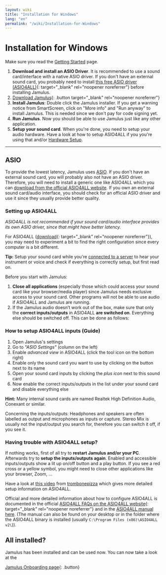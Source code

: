 ```yaml
---
layout: wiki
title: "Installation for Windows"
lang: "en"
permalink: "/wiki/Installation-for-Windows"
---
```


# Installation for Windows
Make sure you read the [Getting Started](Getting-Started) page.
1. **Download and install an ASIO Driver**. It is recommended to use a sound card/interface with a native ASIO driver. If you don't have an external sound card, you probably need to install [this free ASIO driver (ASIO4ALL)](https://www.asio4all.org){: target="_blank" rel="noopener noreferrer"} before installing Jamulus.
1. [Download Jamulus](https://sourceforge.net/projects/llcon/files/latest/download){: .button target="_blank" rel="noopener noreferrer"}
1. **Install Jamulus**: Double click the Jamulus installer. If you get a warning notice from SmartScreen, click on "More info" and "Run anyway" to install Jamulus. This is needed since we don't pay for code signing yet.
1. **Run Jamulus**. Now you should be able to use Jamulus just like any other application.
1. **Setup your sound card**. When you're done, you need to setup your audio hardware. Have a look at how to setup ASIO4ALL if you you're using that and/or [Hardware Setup](Hardware-Setup).

***

## ASIO
To provide the lowest latency, Jamulus uses [ASIO](https://en.wikipedia.org/wiki/Audio_Stream_Input/Output). If you don't have an external sound card, you will probably also not have an ASIO driver. Therefore, you will need to install a generic one like ASIO4ALL which you can [download from the official ASIO4ALL website](https://www.asio4all.org/). If you own an external sound card/audio interface, you should check for an official ASIO driver and use it since they usually provide better quality.

### Setting up ASIO4ALL
*ASIO4ALL is not recommended if your sound card/audio interface provides its own ASIO driver, since that might have better latency.*

For ASIO4ALL ([download](http://www.asio4all.org){: target="_blank" rel="noopener noreferrer"}), you may need to experiment a bit to find the right configuration since every computer is a bit different.

**Tip:** Setup your sound card while you're [connected to a server](Onboarding#2-connecting-to-a-server) to hear your instrument or voice and check if everything is correctly setup, but first read on.


Before you start with Jamulus:
1. **Close all applications** (especially those which could access your sound card like your browser/media player) since Jamulus needs exclusive access to your sound card. Other programs will not be able to use audio if ASIO4ALL and Jamulus are running.
1. If the Jamulus audio doesn’t work out of the box, make sure that only the **correct inputs/outputs** in ASIO4ALL **are switched on**. Everything else should be switched off. This can be done as follows:

### How to setup ASIO4ALL inputs (Guide)

1. Open Jamulus's settings
1. Go to _"ASIO Settings"_ (column on the left)
1. Enable _advanced view_ in ASIO4ALL (click the tool icon on the bottom right)
1. Enable only the sound card you want to use by clicking on the button next to its name
1. Open your sound card inputs by clicking the _plus icon_ next to this sound card
1. Now enable the correct inputs/outputs in the list under your sound card and disable everything else

**Hint:** Many internal sound cards are named Realtek High Definition Audio, Conexant or similar.

Concerning the inputs/outputs: Headphones and speakers are often labelled as output and microphones as inputs or capture. Stereo Mix is usually not the input/output you search for, therefore you can switch it off, if you see it.

### Having trouble with ASIO4ALL setup?

If nothing works, first of all try to **restart Jamulus and/or your PC**.
Afterwards try to **setup the inputs/outputs again**. Enabled and accessible inputs/outputs show a lit up on/off button and a play button. If you see a red cross or a yellow symbol, you might need to close other applications like your browser, Zoom, ...

Have a look at [this video](https://youtu.be/_GzOsitVgLI) from [trombonepizza](https://github.com/trombonepizza) which gives more detailed setup information on ASIO4ALL.

Official and more detailed information about how to configure ASIO4ALL is documented in the official [ASIO4ALL FAQs on the ASIO4ALL website](http://www.asio4all.org/faq.html){: target="_blank" rel="noopener noreferrer"} and in the [ASIO4ALL manual here](https://www.asio4all.org/ASIO4ALL%20v2%20Instruction%20Manual.pdf).
(The manual can also be found on your desktop or in the folder where the ASIO4ALL binary is installed (usually `C:\Program Files (x86)\ASIO4ALL v2\`)).

## All installed?

Jamulus has been installed and can be used now. You can now take a look at the

[Jamulus Onboarding page](Onboarding){: .button}
